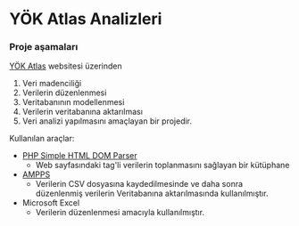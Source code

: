 # YÖK Atlas Analizleri

### Proje aşamaları

[YÖK Atlas](http://www.github.com) websitesi üzerinden 

1. Veri madenciliği
2. Verilerin düzenlenmesi
3. Veritabanının modellenmesi
4. Verilerin veritabanına aktarılması
5. Veri analizi yapılmasını amaçlayan bir projedir.

Kullanılan araçlar: 

- [PHP Simple HTML DOM Parser](https://simplehtmldom.sourceforge.io)
    - Web sayfasındaki tag'li verilerin toplanmasını sağlayan bir kütüphane
- [AMPPS](http://www.ampps.com)
    - Verilerin CSV dosyasına kaydedilmesinde ve daha sonra düzenlenmiş verilerin Veritabanına aktarılmasında kullanılmıştır.
- Microsoft Excel
    - Verilerin düzenlenmesi amacıyla kullanılmıştır.